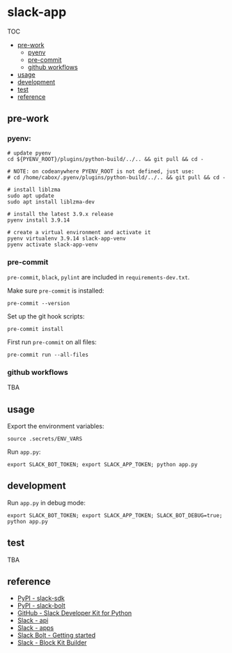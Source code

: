 # slack-app

TOC
- [pre-work](#pre-work)
  - [pyenv](#pyenv)
  - [pre-commit](#pre-commit)
  - [github workflows](#github-workflows)
- [usage](#usage)
- [development](#development)
- [test](#test)
- [reference](#reference)

## pre-work

### pyenv:

```shell
# update pyenv
cd ${PYENV_ROOT}/plugins/python-build/../.. && git pull && cd -

# NOTE: on codeanywhere PYENV_ROOT is not defined, just use:
# cd /home/cabox/.pyenv/plugins/python-build/../.. && git pull && cd -

# install liblzma
sudo apt update
sudo apt install liblzma-dev

# install the latest 3.9.x release
pyenv install 3.9.14

# create a virtual environment and activate it
pyenv virtualenv 3.9.14 slack-app-venv
pyenv activate slack-app-venv
```

### pre-commit

`pre-commit`, `black`, `pylint` are included in `requirements-dev.txt`.

Make sure `pre-commit` is installed:
```shell
pre-commit --version
```

Set up the git hook scripts:
```shell
pre-commit install
```

First run `pre-commit` on all files:
```shell
pre-commit run --all-files
```

### github workflows

TBA

## usage

Export the environment variables:
```shell
source .secrets/ENV_VARS
```

Run `app.py`:
```shell
export SLACK_BOT_TOKEN; export SLACK_APP_TOKEN; python app.py
```

## development

Run `app.py` in debug mode:
```shell
export SLACK_BOT_TOKEN; export SLACK_APP_TOKEN; SLACK_BOT_DEBUG=true; python app.py
```

## test

TBA

## reference

- [PyPI - slack-sdk](https://pypi.org/project/slack-sdk/)
- [PyPI - slack-bolt](https://pypi.org/project/slack-bolt/)
- [GitHub - Slack Developer Kit for Python](https://github.com/slackapi/python-slack-sdk)
- [Slack - api](https://api.slack.com/)
- [Slack - apps](https://api.slack.com/apps)
- [Slack Bolt - Getting started](https://slack.dev/bolt-python/tutorial/getting-started)
- [Slack - Block Kit Builder](https://app.slack.com/block-kit-builder)
